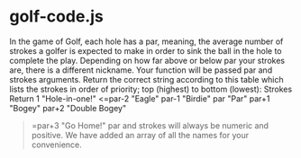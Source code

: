 # golf-code.js
In the game of Golf, each hole has a par, meaning, the average number of strokes a golfer is expected to make in order to sink the ball in the hole to complete the play. Depending on how far above or below par your strokes are, there is a different nickname.
Your function will be passed par and strokes arguments. Return the correct string according to this table which lists the strokes in order of priority; top (highest) to bottom (lowest):
Strokes	Return
1	      "Hole-in-one!"
<=par-2	"Eagle"
par-1	  "Birdie"
par	    "Par"
par+1	  "Bogey"
par+2	  "Double Bogey"
>=par+3	"Go Home!"
par and strokes will always be numeric and positive. We have added an array of all the names for your convenience.
